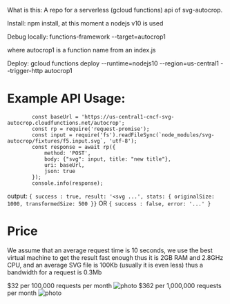 What is this:
A repo for a serverless (gcloud functions) api of svg-autocrop.

Install: npm install, at this moment a nodejs v10 is used

Debug locally: functions-framework --target=autocrop1

where autocrop1 is a function name from an index.js

Deploy: gcloud functions deploy --runtime=nodejs10 --region=us-central1 --trigger-http autocrop1

# Example API Usage:

```
        const baseUrl = 'https://us-central1-cncf-svg-autocrop.cloudfunctions.net/autocrop';
        const rp = require('request-promise');
        const input = require('fs').readFileSync(`node_modules/svg-autocrop/fixtures/f5.input.svg`, 'utf-8');
        const response = await rp({
            method: 'POST',
            body: {"svg": input, title: "new title"},
            uri: baseUrl,
            json: true
        }); 
        console.info(response);
```
output: `{ success : true, result: '<svg ...', stats: { originalSize: 1000, transformedSize: 500 }}` OR `{ success : false, error: '...' }`


# Price
We assume that an average request time is 10 seconds, we use the best virtual machine to get the result fast enough thus it is 2GB RAM and 2.8GHz CPU, and an average SVG file is 100Kb (usually it is even less) thus a bandwidth for a request is 0.3Mb

$32 per 100,000 requests per month
![photo](https://i.imgur.com/A43XVLY.png)
$362 per 1,000,000 requests per month
![photo](https://i.imgur.com/Lss6WpU.png)


